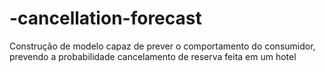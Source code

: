 # -cancellation-forecast
Construção de modelo capaz de prever o comportamento do consumidor, prevendo a probabilidade cancelamento de reserva feita em um hotel
